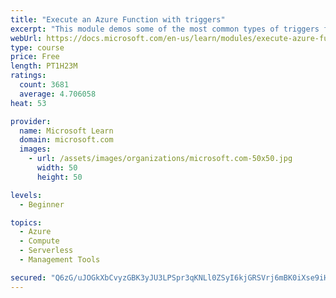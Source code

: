 ```yaml
---
title: "Execute an Azure Function with triggers"
excerpt: "This module demos some of the most common types of triggers for executing Azure Functions and how to configure them to execute your logic."
webUrl: https://docs.microsoft.com/en-us/learn/modules/execute-azure-function-with-triggers/
type: course
price: Free
length: PT1H23M
ratings:
  count: 3681
  average: 4.706058
heat: 53

provider:
  name: Microsoft Learn
  domain: microsoft.com
  images:
    - url: /assets/images/organizations/microsoft.com-50x50.jpg
      width: 50
      height: 50

levels:
  - Beginner

topics:
  - Azure
  - Compute
  - Serverless
  - Management Tools

secured: "Q6zG/uJOGkXbCvyzGBK3yJU3LPSpr3qKNLl0ZSyI6kjGRSVrj6mBK0iXse9iHYFyjkgCQq8wrAIXd1zdBkpsFLPEb5avXIP85ugMfS3aofh3yZNatsA6bpzikODVcLNJTcBxixfNS4ruCu1NjaioYpvm2hQLxGewd4ngkNZMspZWX8sDwOn2sUHU/6UjdW/jUGg6MbfgEyFXFEn5+UDrPiy2hUjV09KHfoEmVF4A5uNPxKkTbpy8+cU/cc0jyq3/5yhuUlEA1Y0F07znco9sdT+9WsG4NQTSd1fiBaUpNgRwScKkyhwZvo+EMAE9LMtZwFwJNpemcUwMp1PWOxsspIsrdPTNbmRQfKA91VxUbVviBfzEkpy2iU6Myr8cdPs8X2zLhzb0rrY20GRbnZJekUnTnxT/ZsPVIm+jUOMDetg=;q03dEjknV/Wadl7kfT5AKQ=="
---
```


